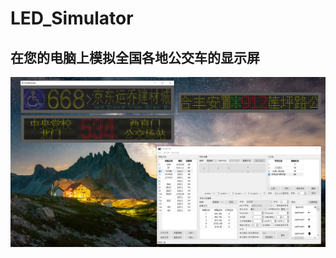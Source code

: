 # LED_Simulator

## 在您的电脑上模拟全国各地公交车的显示屏

![](https://github.com/Tao68a660f3/LED_Simulator/blob/master/ScreenShots/1.png "运行示例")